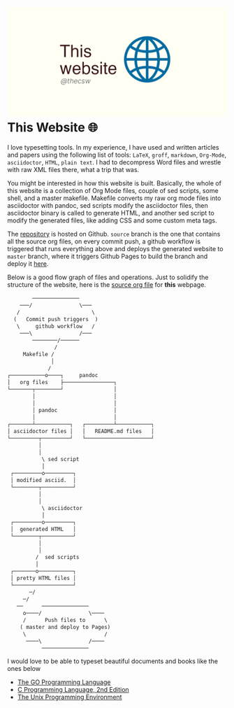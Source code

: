 ![preview](./preview.png)
This Website 🌐
==============

I love typesetting tools. In my experience, I have used and written
articles and papers using the following list of tools: `LaTeX`, `groff`,
`markdown`, `Org-Mode`, `asciidoctor`, `HTML`, `plain text`. I had to
decompress Word files and wrestle with raw XML files there, what a trip
that was.

You might be interested in how this website is built. Basically, the
whole of this website is a collection of Org Mode files, couple of sed
scripts, some shell, and a master makefile. Makefile converts my raw org
mode files into asciidoctor with pandoc, sed scripts modify the
asciidoctor files, then asciidoctor binary is called to generate HTML,
and another sed script to modify the generated files, like adding CSS
and some custom meta tags.

The [repository](https://github.com/thecsw/thecsw.github.io) is hosted
on Github. `source` branch is the one that contains all the source org
files, on every commit push, a github workflow is triggered that runs
everything above and deploys the generated website to `master` branch,
where it triggers Github Pages to build the branch and deploy it
[here](https://sandyuraz.com).

Below is a good flow graph of files and operations. Just to solidify the
structure of the website, here is the [source org
file](https://github.com/thecsw/thecsw.github.io/blob/source/web/index.org)
for **this** webpage.

            ───────────────
        ───/               \───
       /                       \
      (   Commit push triggers  )
       \     github workflow   /
        ───\               /───
            ────────/──────
                   /
         Makefile /
                  │
                 /
    ┌───────────o────┐     pandoc
    │   org files    ├────────────────┐
    └───────┬────────┘                │
            │                         │
            │                         │
            │ pandoc                  │
            │                         │
    ┌───────┴───────────┐   ┌─────────┴───────────┐
    │ asciidoctor files │   │   README.md files   │
    └─────────┬─────────┘   └─────────────────────┘
              │
              │
               \ sed script
               │
     ┌─────────o─────────┐
     │ modified asciid.  │
     └────────┬──────────┘
              │
              │
               \ asciidoctor
               │
     ┌─────────o─────────┐
     │  generated HTML   │
     └────────┬──────────┘
              │
              │
             /  sed scripts
             │
     ┌───────o───────────┐
     │ pretty HTML files │
     └───────────────────┘
           ─/
         ─/
       ──      ───────────────
         o────/               \────
         /      Push files to      \
        ( master and deploy to Pages)
         \                         /
          ────\               /────
               ───────────────

I would love to be able to typeset beautiful documents and books like
the ones below

-   [The GO Programming Language](https://www.gopl.io/)
-   [C Programming Language, 2nd
    Edition](https://en.wikipedia.org/wiki/The_C_Programming_Language)
-   [The Unix Programming
    Environment](https://en.wikipedia.org/wiki/The_Unix_Programming_Environment)
